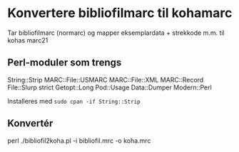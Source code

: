 # Konvertere bibliofilmarc til kohamarc

Tar bibliofilmarc (normarc) og mapper eksemplardata + strekkode m.m. til kohas marc21

## Perl-moduler som trengs

String::Strip
MARC::File::USMARC
MARC::File::XML
MARC::Record
File::Slurp
strict
Getopt::Long
Pod::Usage
Data::Dumper
Modern::Perl

Installeres med 
```sudo cpan -if String::Strip```

## Konvertér

perl ./bibliofil2koha.pl -i bibliofil.mrc -o koha.mrc
